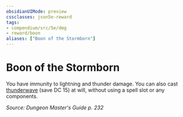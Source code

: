 ```yaml
---
obsidianUIMode: preview
cssclasses: json5e-reward
tags:
- compendium/src/5e/dmg
- reward/boon
aliases: ["Boon of the Stormborn"]
---
```

# Boon of the Stormborn

You have immunity to lightning and thunder damage. You can also cast [thunderwave](4-Resources/Compendium/spells/thunderwave.md) (save DC 15) at will, without using a spell slot or any components.

*Source: Dungeon Master's Guide p. 232*